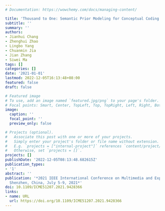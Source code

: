 ```yaml
---
# Documentation: https://wowchemy.com/docs/managing-content/

title: 'Thousand to One: Semantic Prior Modeling for Conceptual Coding'
subtitle: ''
summary: ''
authors:
- Jianhui Chang
- Zhenghui Zhao
- Lingbo Yang
- Chuanmin Jia
- Jian Zhang
- Siwei Ma
tags: []
categories: []
date: '2021-01-01'
lastmod: 2022-12-05T16:13:48+08:00
featured: false
draft: false

# Featured image
# To use, add an image named `featured.jpg/png` to your page's folder.
# Focal points: Smart, Center, TopLeft, Top, TopRight, Left, Right, BottomLeft, Bottom, BottomRight.
image:
  caption: ''
  focal_point: ''
  preview_only: false

# Projects (optional).
#   Associate this post with one or more of your projects.
#   Simply enter your project's folder or file name without extension.
#   E.g. `projects = ["internal-project"]` references `content/project/deep-learning/index.md`.
#   Otherwise, set `projects = []`.
projects: []
publishDate: '2022-12-05T08:13:48.682615Z'
publication_types:
- '1'
abstract: ''
publication: '*2021 IEEE International Conference on Multimedia and Expo, ICME 2021,
  Shenzhen, China, July 5-9, 2021*'
doi: 10.1109/ICME51207.2021.9428366
links:
- name: URL
  url: https://doi.org/10.1109/ICME51207.2021.9428366
---
```

